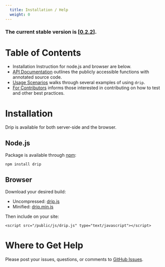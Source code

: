 ```yaml
---
  title: Installation / Help
  weight: 0
---
```


### The current stable version is [[0.2.2](https://github.com/logicalparadox/drip/tree/0.2.2)].

# Table of Contents
* Installation Instruction for node.js and browser are below.
* [API Documentation](code/) outlines the publicly accessible functions with annotated source code.
* [Usage Scenarios](pages/usage/) walks through several examples of using `drip`.
* [For Contributors](pages/contributors/) informs those interested in contributing on how to test and other best practices.

# Installation

Drip is available for both server-side and the browser.

## Node.js

Package is available through [npm](http://npmjs.org):

    npm install drip

## Browser

Download your desired build:

* Uncompressed: [drip.js](https://raw.github.com/logicalparadox/drip/0.2.2/dist/drip.js)
* Minified: [drip.min.js](https://raw.github.com/logicalparadox/drip/0.2.2/dist/drip.min.js)

Then include on your site:

    <script src="/public/js/drip.js" type="text/javascript"></script>

# Where to Get Help

Please post your issues, questions, or comments to [GitHub Issues](https://github.com/logicalparadox/drip/issues).